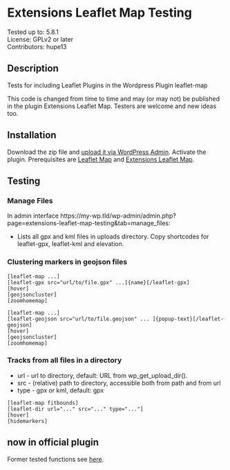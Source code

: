 # Extensions Leaflet Map Testing

Tested up to: 5.8.1  
License: GPLv2 or later  
Contributors: hupe13

## Description

Tests for including Leaflet Plugins in the Wordpress Plugin leaflet-map

This code is changed from time to time and may (or may not) be published in the plugin Extensions Leaflet Map. Testers are welcome and new ideas too.

<h2>Installation</h2>

Download the zip file and <a href="https://wordpress.org/support/article/managing-plugins/#manual-upload-via-wordpress-admin">upload it via WordPress Admin</a>.
Activate the plugin. Prerequisites are <a href="https://wordpress.org/plugins/leaflet-map/">Leaflet Map</a> and <a href="https://wordpress.org/plugins/extensions-leaflet-map/">Extensions Leaflet Map</a>.

<h2>Testing</h2>

<h3>Manage Files</h3>

In admin interface <span>https</span>://my-wp.tld/wp-admin/admin.php?page=extensions-leaflet-map-testing&tab=manage_files:
* Lists all gpx and kml files in uploads directory. Copy shortcodes for leaflet-gpx, leaflet-kml and elevation.

<h3>Clustering markers in geojson files</h3>

```
[leaflet-map ...]
[leaflet-gpx src="url/to/file.gpx" ...]{name}[/leaflet-gpx]
[hover]
[geojsoncluster]
[zoomhomemap]
```

```
[leaflet-map ...]
[leaflet-geojson src="url/to/file.geojson" ... ]{popup-text}[/leaflet-geojson]
[hover]
[geojsoncluster]
[zoomhomemap]
```

<h3>Tracks from all files in a directory</h3>

* url - url to directory, default: URL from wp_get_upload_dir().
* src - (relative) path to directory, accessible both from path and from url
* type - gpx or kml, default: gpx

```
[leaflet-map fitbounds]
[leaflet-dir url="..." src="..." type="..."]
[hover]
[hidemarkers]
```

<h2>now in official plugin</h2>
Former tested functions see <a href="https://github.com/hupe13/extensions-leaflet-map/">here</a>.
